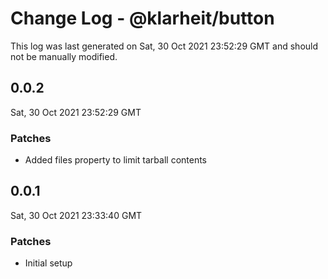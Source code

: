 # Change Log - @klarheit/button

This log was last generated on Sat, 30 Oct 2021 23:52:29 GMT and should not be manually modified.

## 0.0.2
Sat, 30 Oct 2021 23:52:29 GMT

### Patches

- Added files property to limit tarball contents

## 0.0.1
Sat, 30 Oct 2021 23:33:40 GMT

### Patches

- Initial setup

